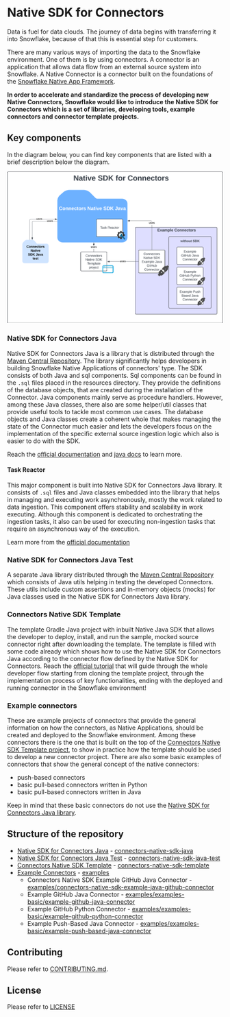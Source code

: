 # Native SDK for Connectors

Data is fuel for data clouds. The journey of data begins with transferring it into Snowflake, because of that this is 
essential step for customers.

There are many various ways of importing the data to the Snowflake environment. One of them is by using connectors. 
A connector is an application that allows data flow from an external source system into Snowflake. A Native Connector 
is a connector built on the foundations of the [Snowflake Native App Framework][Native Apps docs].

**In order to accelerate and standardize the process of developing new Native Connectors, Snowflake would like to introduce
the Native SDK for Connectors which is a set of libraries, developing tools, example connectors and connector template 
projects.**

## Key components

In the diagram below, you can find key components that are listed with a brief description below the diagram.

![Repository Components Diagram](./.assets/components_diagram.png)

### Native SDK for Connectors Java

Native SDK for Connectors Java is a library that is distributed through the [Maven Central Repository][SDK in Maven Central].
The library significantly helps developers in building Snowflake Native Applications of connectors' type. The SDK
consists of both Java and sql components. Sql components can be found in the `.sql` files placed in the resources
directory. They provide the definitions of the database objects, that are created during the installation of the
Connector. Java components mainly serve as procedure handlers. However, among these Java classes, there also are some
helper/util classes that provide useful tools to tackle most common use cases. The database objects and Java classes
create a coherent whole that makes managing the state of the Connector much easier and lets the developers focus on the
implementation of the specific external source ingestion logic which also is easier to do with the SDK.

Reach the [official documentation][Native SDK official docs] and [java docs][Native SDK official java docs] to learn more.

#### Task Reactor

This major component is built into Native SDK for Connectors Java library. It consists of `.sql` files and Java classes 
embedded into the library that helps in managing and executing work asynchronously, mostly the work related to data 
ingestion. This component offers stability and scalability in work executing. Although this component is dedicated to 
orchestrating the ingestion tasks, it also can be used for executing non-ingestion tasks that require an asynchronous 
way of the execution.

Learn more from the [official documentation][Task Reactor official docs]

### Native SDK for Connectors Java Test

A separate Java library distributed through the [Maven Central Repository][SDK Test in Maven Central] which consists 
of Java utils helping in testing the developed Connectors. These utils include custom assertions and in-memory objects 
(mocks) for Java classes used in the Native SDK for Connectors Java library.

### Connectors Native SDK Template

The template Gradle Java project with inbuilt Native Java SDK that allows the developer to deploy, install, and run the 
sample, mocked source connector right after downloading the template. The template is filled with some code already which 
shows how to use the Native SDK for Connectors Java according to the connector flow defined by the Native SDK for Connectors. 
Reach the [official tutorial][Template tutorial] that will guide through the whole developer flow starting
from cloning the template project, through the implementation process of key functionalities, ending with the deployed 
and running connector in the Snowflake environment!

### Example connectors

These are example projects of connectors that provide the general information on how the connectors, as Native Applications, 
should be created and deployed to the Snowflake environment. Among these connectors there is the one that is built on the 
top of the [Connectors Native SDK Template project](#connectors-native-sdk-template), to show in practice how the template 
should be used to develop a new connector project. There are also some basic examples of connectors that show the
general concept of the native connectors:

* push-based connectors
* basic pull-based connectors written in Python
* basic pull-based connectors written in Java

Keep in mind that these basic connectors do not use the [Native SDK for Connectors Java library](#native-sdk-for-connectors-java).

## Structure of the repository

* [Native SDK for Connectors Java](#native-sdk-for-connectors-java) - [connectors-native-sdk-java][Native SDK for Connectors Java path]
* [Native SDK for Connectors Java Test](#native-sdk-for-connectors-java-test) - [connectors-native-sdk-java-test][Native SDK for Connectors Java Test path]
* [Connectors Native SDK Template](#connectors-native-sdk-template) - [connectors-native-sdk-template][Connectors Native SDK Template path]
* [Example Connectors](#example-connectors) - [examples][examples]
  * Connectors Native SDK Example GitHub Java Connector - [examples/connectors-native-sdk-example-java-github-connector][Connectors Native SDK Example GitHub Java Connector path]
  * Example GitHub Java Connector - [examples/examples-basic/example-github-java-connector][Example GitHub Java Connector path]
  * Example GitHub Python Connector - [examples/examples-basic/example-github-python-connector][Example GitHub Python Connector path]
  * Example Push-Based Java Connector - [examples/examples-basic/example-push-based-java-connector][Example Push-Based Java Connector path]

## Contributing
Please refer to [CONTRIBUTING.md][contributing].

## License
Please refer to [LICENSE][license]

[Native SDK official docs]: TODO:native_sdk_official_docs_url
[Native SDK official java docs]: TODO:java_doc_url
[Task Reactor official docs]: TODO:task_reactor_official_docs_url
[SDK in Maven Central]: https://central.sonatype.com/artifact/com.snowflake/connectors-native-sdk
[SDK Test in Maven Central]: https://central.sonatype.com/artifact/com.snowflake/connectors-native-sdk-test
[Template tutorial]: TODO:template_tutorial_url
[Native Apps docs]: https://docs.snowflake.com/en/developer-guide/native-apps/native-apps-about

[contributing]: ./CONTRIBUTING.md
[license]: ./LICENSE
[examples]: ./examples
[Native SDK for Connectors Java path]: TODO:add_path_to_README
[Native SDK for Connectors Java Test path]: TODO:add_path_to_README
[Connectors Native SDK Template path]: TODO:add_path_to_README
[Connectors Native SDK Example GitHub Java Connector path]: TODO:add_path_to_README
[Example GitHub Java Connector path]: ./examples/example-github-java-connector/README.md
[Example GitHub Python Connector path]: ./examples/example-github-python-connector/README.md
[Example Push-Based Java Connector path]: ./examples/example-push-based-java-connector/README.md
